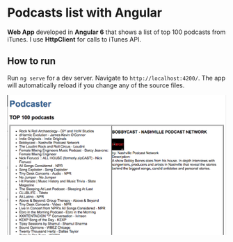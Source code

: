 # Podcasts list with Angular

**Web App** developed in **Angular 6** that shows a list of top 100 podcasts from iTunes. 
I use **HttpClient** for calls to iTunes API.

## How to run

Run `ng serve` for a dev server. Navigate to `http://localhost:4200/`. The app will automatically reload if you change any of the source files.

![MainScreen](https://github.com/fvaldiviadev/Podcast-list-Angular/blob/master/Screenshot.png)


